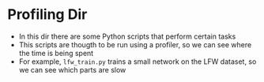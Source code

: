 # Profiling Dir

- In this dir there are some Python scripts that perform certain tasks
- This scripts are thougth to be run using a profiler, so we can see where the time is being spent
- For example, `lfw_train.py` trains a small network on the LFW dataset, so we can see which parts are slow
